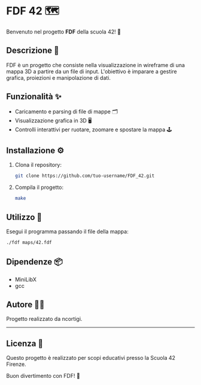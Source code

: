 # FDF 42 🗺️

Benvenuto nel progetto **FDF** della scuola 42! 🚀

## Descrizione 📖

FDF è un progetto che consiste nella visualizzazione in wireframe di una mappa 3D a partire da un file di input. L'obiettivo è imparare a gestire grafica, proiezioni e manipolazione di dati.

## Funzionalità ✨

- Caricamento e parsing di file di mappe 🗂️
- Visualizzazione grafica in 3D 🖥️
- Controlli interattivi per ruotare, zoomare e spostare la mappa 🕹️

## Installazione ⚙️

1. Clona il repository:
    ```bash
    git clone https://github.com/tuo-username/FDF_42.git
    ```
2. Compila il progetto:
    ```bash
    make
    ```

## Utilizzo 🚦

Esegui il programma passando il file della mappa:
```bash
./fdf maps/42.fdf
```

## Dipendenze 📦

- MiniLibX
- gcc

## Autore 👨‍💻

Progetto realizzato da ncortigi.

---

## Licenza 📄

Questo progetto è realizzato per scopi educativi presso la Scuola 42 Firenze.

Buon divertimento con FDF! 🎉